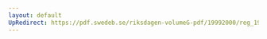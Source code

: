 ```yaml
---
layout: default
UpRedirect: https://pdf.swedeb.se/riksdagen-volumeG-pdf/19992000/reg_19992000/reg_19992000_0529.pdf
---
```

